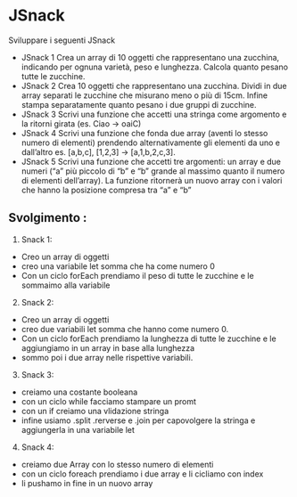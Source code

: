 JSnack
===
Sviluppare i seguenti JSnack
- JSnack 1
Crea un array di 10 oggetti che rappresentano una zucchina, indicando per ognuna varietà, peso e lunghezza.
Calcola quanto pesano tutte le zucchine.
- JSnack 2
Crea 10 oggetti che rappresentano una zucchina.
Dividi in due array separati le zucchine che misurano meno o più di 15cm.
Infine stampa separatamente quanto pesano i due gruppi di zucchine.
- JSnack 3
Scrivi una funzione che accetti una stringa come argomento e la ritorni girata (es. Ciao -> oaiC)
- JSnack 4
Scrivi una funzione che fonda due array (aventi lo stesso numero di elementi) prendendo alternativamente gli elementi da uno e dall’altro
es. [a,b,c], [1,2,3] → [a,1,b,2,c,3].
- JSnack 5
Scrivi una funzione che accetti tre argomenti:
un array e due numeri (“a” più piccolo di “b” e “b” grande al massimo quanto il numero di elementi dell’array).
La funzione ritornerà un nuovo array con i valori che hanno la posizione compresa tra “a” e “b”

## Svolgimento :
1. Snack 1:
  - Creo un array di oggetti
  - creo una variabile let somma che ha come numero 0
  -  Con un ciclo forEach prendiamo il peso di tutte le zucchine e le sommaimo alla variabile
2. Snack 2:
  - Creo un array di oggetti
  - creo due variabili let somma che hanno come numero 0.
  -  Con un ciclo forEach prendiamo la lunghezza di tutte le zucchine e le aggiungiamo in un array in base alla lunghezza
  - sommo poi i due array nelle rispettive variabili.
3. Snack 3:
  - creiamo una costante booleana
  - con un ciclo while facciamo stampare un promt 
  - con un if creiamo una vlidazione stringa 
  - infine usiamo .split .rerverse e .join per capovolgere la stringa e aggiungerla in una variabile let 
4. Snack 4:
  - creiamo due Array con lo stesso numero di elementi
  - con un ciclo foreach prendiamo i due array e li cicliamo con index
  - li pushamo in fine in un nuovo array  